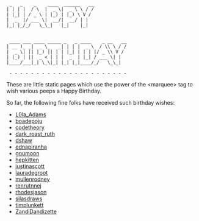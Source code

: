 
     _   _    _    ____  ______   __
    | | | |  / \  |  _ \|  _ \ \ / /
    | |_| | / _ \ | |_) | |_) \ V /
    |  _  |/ ___ \|  __/|  __/ | |
    |_| |_/_/   \_\_|   |_|    |_|


     ____ ___ ____ _____ _   _ ____    _ __   __
    | __ )_ _|  _ \_   _| | | |  _ \  / \\ \ / /
    |  _ \| || |_) || | | |_| | | | |/ _ \\ V /
    | |_) | ||  _ < | | |  _  | |_| / ___ \| |
    |____/___|_| \_\|_| |_| |_|____/_/   \_\_|

     - - - - - - - - - - - - - - - - - - - - - -

These are little static pages which use the power of the &lt;marquee&gt;
tag to wish various peeps a Happy Birthday.

So far, the following fine folks have received such birthday wishes:

* [L0la_Adams](http://happy-birthday.brianshumate.com/L0la_Adams/)
* [boadepoju](http://happy-birthday.brianshumate.com/boadepoju/)
* [codetheory](http://happy-birthday.brianshumate.com/codetheory/)
* [dark_roast_ruth](http://happy-birthday.brianshumate.com/dark_roast_ruth/)
* [dshaw](http://happy-birthday.brianshumate.com/dshaw/)
* [ednapiranha](http://happy-birthday.brianshumate.com/ednapiranha/)
* [gnumoon](http://happy-birthday.brianshumate.com/gnumoon/)
* [hepkitten](http://happy-birthday.brianshumate.com/hepkitten/)
* [justinascott](http://happy-birthday.brianshumate.com/justinascott/)
* [lauradegroot](http://happy-birthday.brianshumate.com/lauradegroot/)
* [mullenrodney](http://happy-birthday.brianshumate.com/mullenrodney/)
* [renrutnnej](http://happy-birthday.brianshumate.com/renrutnnej/)
* [rhodesjason](http://happy-birthday.brianshumate.com/rhodesjason/)
* [silasdraws](http://happy-birthday.brianshumate.com/silasdraws/)
* [timplunkett](http://happy-birthday.brianshumate.com/timplunkett/)
* [ZandiDandizette](http://happy-birthday.brianshumate.com/zandidandizette/)
